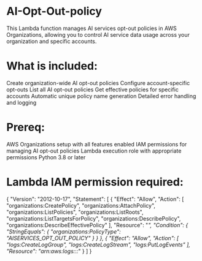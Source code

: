 # AI-Opt-Out-policy

This Lambda function manages AI services opt-out policies in AWS Organizations, allowing you to control AI service data usage across your organization and specific accounts.

# What is included:

Create organization-wide AI opt-out policies
Configure account-specific opt-outs
List all AI opt-out policies
Get effective policies for specific accounts
Automatic unique policy name generation
Detailed error handling and logging

# Prereq:
AWS Organizations setup with all features enabled
IAM permissions for managing AI opt-out policies
Lambda execution role with appropriate permissions
Python 3.8 or later

# Lambda IAM permission required:

{
	"Version": "2012-10-17",
	"Statement": [
		{
			"Effect": "Allow",
			"Action": [
				"organizations:CreatePolicy",
				"organizations:AttachPolicy",
				"organizations:ListPolicies",
				"organizations:ListRoots",
				"organizations:ListTargetsForPolicy",
				"organizations:DescribePolicy",
				"organizations:DescribeEffectivePolicy"
			],
			"Resource": "*",
			"Condition": {
				"StringEquals": {
					"organizations:PolicyType": "AISERVICES_OPT_OUT_POLICY"
				}
			}
		},
		{
			"Effect": "Allow",
			"Action": [
				"logs:CreateLogGroup",
				"logs:CreateLogStream",
				"logs:PutLogEvents"
			],
			"Resource": "arn:aws:logs:*:*:*"
		}
	]
}
